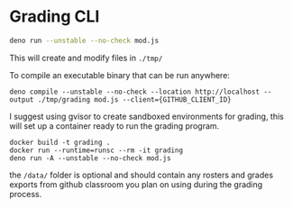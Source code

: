 # Grading CLI

```sh
deno run --unstable --no-check mod.js
```

This will create and modify files in `./tmp/`

To compile an executable binary that can be run anywhere:

```
deno compile --unstable --no-check --location http://localhost --output ./tmp/grading mod.js --client={GITHUB_CLIENT_ID}
```

I suggest using gvisor to create sandboxed environments for grading, this will set up a container ready to run the grading program.

```
docker build -t grading .
docker run --runtime=runsc --rm -it grading
deno run -A --unstable --no-check mod.js
```

the `/data/` folder is optional and should contain any rosters and grades exports from github classroom you plan on using during the grading process.

